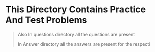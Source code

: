 # This Directory Contains Practice And Test Problems 

> Also In questions directory all the questions are present 
> 
> In Answer directory all the answers are present for the respecti